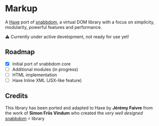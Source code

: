 # Markup

A [Haxe](https://haxe.org) port of [snabbdom](https://github.com/snabbdom/snabbdom), a virtual DOM library with a focus on simplicity, modularity, powerful features and performance.

⚠️ Currently under active development, not ready for use yet!

## Roadmap

- [x] Initial port of snabbdom core
- [ ] Additional modules (in progress)
- [ ] HTML implementation
- [ ] Haxe Inline XML (JSX-like feature)

## Credits

This library has been ported and adapted to Haxe by **Jérémy Faivre** from the work of **Simon Friis Vindum** who created the _very well designed_ [snabbdom](https://github.com/snabbdom/snabbdom) ⚡️ library
